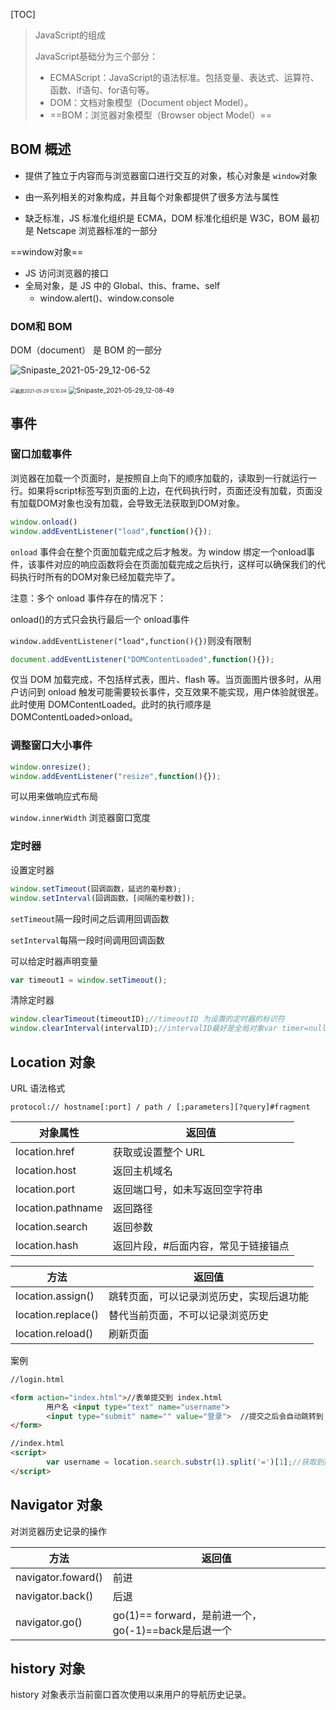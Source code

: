[TOC]



> JavaScript的组成
>
> JavaScript基础分为三个部分：
>
> - ECMAScript：JavaScript的语法标准。包括变量、表达式、运算符、函数、if语句、for语句等。
> - DOM：文档对象模型（Document object Model）。
> - ==BOM：浏览器对象模型（Browser object Model）==

## BOM 概述

- 提供了独立于内容而与浏览器窗口进行交互的对象，核心对象是 `window`对象

- 由一系列相关的对象构成，并且每个对象都提供了很多方法与属性

- 缺乏标准，JS 标准化组织是 ECMA，DOM 标准化组织是 W3C，BOM 最初是 Netscape 浏览器标准的一部分

==window对象==

- JS 访问浏览器的接口
- 全局对象，是 JS 中的 Global、this、frame、self
  - window.alert()、window.console

### DOM和 BOM

DOM（document） 是 BOM 的一部分

![Snipaste_2021-05-29_12-06-52](../../images/Snipaste_2021-05-29_12-06-52.png)

<img src="../../images/截屏2021-05-29 12.10.04.png" alt="截屏2021-05-29 12.10.04" style="zoom:50%;" />

<img src="../../images/Snipaste_2021-05-29_12-08-49.png" alt="Snipaste_2021-05-29_12-08-49" style="zoom:75%;" />



## 事件

### 窗口加载事件

浏览器在加载一个页面时，是按照自上向下的顺序加载的，读取到一行就运行一行。如果将script标签写到页面的上边，在代码执行时，页面还没有加载，页面没有加载DOM对象也没有加载，会导致无法获取到DOM对象。

```javascript
window.onload()
window.addEventListener("load",function(){});
```

`onload` 事件会在整个页面加载完成之后才触发。为 window 绑定一个onload事件，该事件对应的响应函数将会在页面加载完成之后执行，这样可以确保我们的代码执行时所有的DOM对象已经加载完毕了。

注意：多个 onload 事件存在的情况下：

onload()的方式只会执行最后一个 onload事件

`window.addEventListener("load",function(){})`则没有限制

```javascript
document.addEventListener("DOMContentLoaded",function(){});
```

仅当 DOM 加载完成，不包括样式表，图片、flash 等。当页面图片很多时，从用户访问到 onload 触发可能需要较长事件，交互效果不能实现，用户体验就很差。此时使用 DOMContentLoaded。此时的执行顺序是DOMContentLoaded>onload。

### 调整窗口大小事件

```javascript
window.onresize();
window.addEventListener("resize",function(){});
```

可以用来做响应式布局

`window.innerWidth` 浏览器窗口宽度

### 定时器

设置定时器

```javascript
window.setTimeout(回调函数，延迟的毫秒数);
window.setInterval(回调函数，[间隔的毫秒数]);
```

`setTimeout`隔一段时间之后调用回调函数

`setInterval`每隔一段时间调用回调函数

可以给定时器声明变量

```javascript
var timeout1 = window.setTimeout();
```

清除定时器

```javascript
window.clearTimeout(timeoutID);//timeoutID 为设置的定时器的标识符
window.clearInterval(intervalID);//intervalID最好是全局对象var timer=null
```

## Location 对象

URL 语法格式

```
protocol:// hostname[:port] / path / [;parameters][?query]#fragment
```



| 对象属性          | 返回值                              |
| ----------------- | ----------------------------------- |
| location.href     | 获取或设置整个 URL                  |
| location.host     | 返回主机域名                        |
| location.port     | 返回端口号，如未写返回空字符串      |
| location.pathname | 返回路径                            |
| location.search   | 返回参数                            |
| location.hash     | 返回片段，#后面内容，常见于链接锚点 |

| 方法               | 返回值                                   |
| ------------------ | ---------------------------------------- |
| location.assign()  | 跳转页面，可以记录浏览历史，实现后退功能 |
| location.replace() | 替代当前页面，不可以记录浏览历史         |
| location.reload()  | 刷新页面                                 |

案例

```html
//login.html

<form action="index.html">//表单提交到 index.html
        用户名 <input type="text" name="username">
        <input type="submit" name="" value="登录">  //提交之后会自动跳转到 index.html
</form>

//index.html
<script>
        var username = location.search.substr(1).split('=')[1];//获取到的是 ?username=value , 提取字符串、分割得到 value
</script>
```



## Navigator 对象

对浏览器历史记录的操作

| 方法               | 返回值                                              |
| ------------------ | --------------------------------------------------- |
| navigator.foward() | 前进                                                |
| navigator.back()   | 后退                                                |
| navigator.go()     | go(1)== forward，是前进一个，go(-1)==back是后退一个 |

## history 对象

history 对象表示当前窗口首次使用以来用户的导航历史记录。
